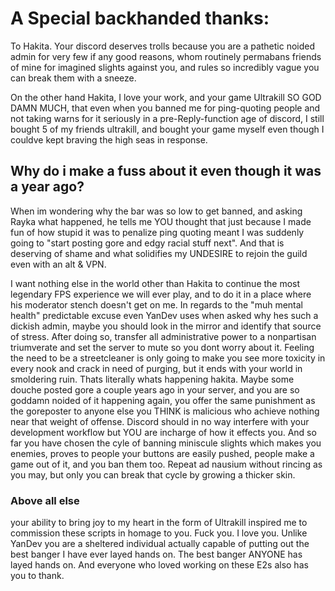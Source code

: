 # A Special backhanded thanks:
To Hakita. Your discord deserves trolls because you are a pathetic noided admin for very few if any good reasons, whom routinely permabans friends of mine for imagined slights against you, and rules so incredibly vague you can break them with a sneeze.

On the other hand Hakita, I love your work, and your game Ultrakill SO GOD DAMN MUCH, that even when you banned me for ping-quoting people and not taking warns for it seriously in a pre-Reply-function age of discord, I still bought 5 of my friends ultrakill, and bought your game myself even though I couldve kept braving the high seas in response. 

## Why do i make a fuss about it even though it was a year ago? 
When im wondering why the bar was so low to get banned, and asking Rayka what happened, he tells me YOU thought that just because I made fun of how stupid it was to penalize ping quoting meant I was suddenly going to "start posting gore and edgy racial stuff next". And that is deserving of shame and what solidifies my UNDESIRE to rejoin the guild even with an alt & VPN. 

I want nothing else in the world other than Hakita to continue the most legendary FPS experience we will ever play, and to do it in a place where his moderator stench doesn't get on me. In regards to the "muh mental health" predictable excuse even YanDev uses when asked why hes such a dickish admin, maybe you should look in the mirror and identify that source of stress. After doing so, transfer all administrative power to a nonpartisan triumverate and set the server to mute so you dont worry about it. Feeling the need to be a streetcleaner is only going to make you see more toxicity in every nook and crack in need of purging, but it ends with your world in smoldering ruin. Thats literally whats happening hakita. Maybe some douche posted gore a couple years ago in your server, and you are so goddamn noided of it happening again, you offer the same punishment as the goreposter to anyone else you THINK is malicious who achieve nothing near that weight of offense. Discord should in no way interfere with your development workflow but YOU are incharge of how it effects you. And so far you have chosen the cyle of banning miniscule slights which makes you enemies, proves to people your buttons are easily pushed, people make a game out of it, and you ban them too. Repeat ad nausium without rincing as you may, but only you can break that cycle by growing a thicker skin.

### Above all else
your ability to bring joy to my heart in the form of Ultrakill inspired me to commission these scripts in homage to you. Fuck you. I love you. Unlike YanDev you are a sheltered individual actually capable of putting out the best banger I have ever layed hands on. The best banger ANYONE has layed hands on. And everyone who loved working on these E2s also has you to thank.


